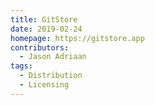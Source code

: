 ```yaml
---
title: GitStore
date: 2019-02-24
homepage: https://gitstore.app
contributors:
  - Jason Adriaan
tags:
  - Distribution
  - Licensing
---
```

